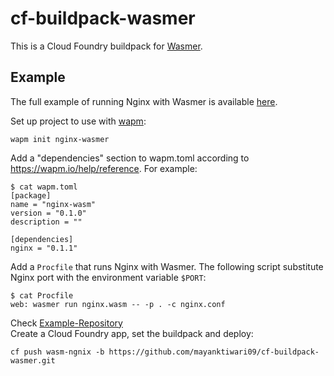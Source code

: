 # cf-buildpack-wasmer

This is a Cloud Foundry buildpack for [Wasmer](https://wasmer.io/).

## Example

The full example of running Nginx with Wasmer is available [here](https://github.com/jingweno/nginx-wasmer).

Set up project to use with [wapm](https://wapm.io/):

```
wapm init nginx-wasmer
```

Add a "dependencies" section to wapm.toml according to https://wapm.io/help/reference. For example:

```
$ cat wapm.toml
[package]
name = "nginx-wasm"
version = "0.1.0"
description = ""

[dependencies]
nginx = "0.1.1"
```

Add a `Procfile` that runs Nginx with Wasmer. The following script substitute Nginx port with the environment variable `$PORT`:

```
$ cat Procfile
web: wasmer run nginx.wasm -- -p . -c nginx.conf
```
Check [Example-Repository](https://github.com/mayanktiwari09/cf-ngnix-wasmer)  
Create a Cloud Foundry app, set the buildpack and deploy:

```
cf push wasm-ngnix -b https://github.com/mayanktiwari09/cf-buildpack-wasmer.git
```
